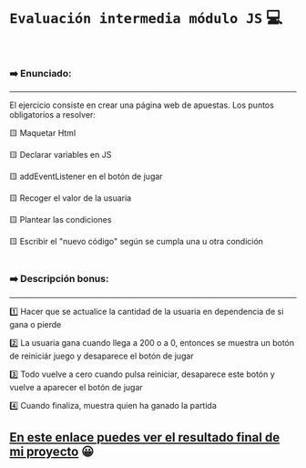 # **`Evaluación intermedia módulo JS`** 💻

<br>

### ➡️ Enunciado:

---

El ejercicio consiste en crear una página web de apuestas. Los puntos
obligatorios a resolver:

🟨 Maquetar Html

🟨 Declarar variables en JS

🟨 addEventListener en el botón de jugar

🟨 Recoger el valor de la usuaria

🟨 Plantear las condiciones

🟨 Escribir el "nuevo código" según se cumpla una u otra condición <br> <br>

### ➡️ Descripción bonus:

---

1️⃣ Hacer que se actualice la cantidad de la usuaria en dependencia de si gana o
pierde

2️⃣ La usuaria gana cuando llega a 200 o a 0, entonces se muestra un botón de
reiniciár juego y desaparece el botón de jugar

3️⃣ Todo vuelve a cero cuando pulsa reiniciar, desaparece este botón y vuelve a
aparecer el botón de jugar

4️⃣ Cuando finaliza, muestra quien ha ganado la partida

## [En este enlace puedes ver el resultado final de mi proyecto](https://github.com/Adalab/modulo-2-evaluacion-intermedia-veroisla.git) 😀 <br> <br>
